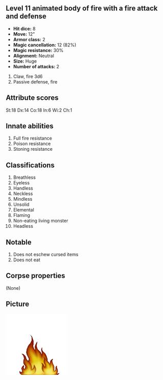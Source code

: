 ## Level 11 animated body of fire with a fire attack and defense
- **Hit dice:** 8
- **Move:** 12"
- **Armor class:** 2
- **Magic cancellation:** 12 (82%)
- **Magic resistance:** 30%
- **Alignment:** Neutral
- **Size:** Huge
- **Number of attacks:** 2
1. Claw, fire 3d6
2. Passive defense, fire
## Attribute scores
St:18 Dx:14 Co:18 In:6 Wi:2 Ch:1
## Innate abilities
1. Full fire resistance
2. Poison resistance
3. Stoning resistance
## Classifications
1. Breathless
2. Eyeless
3. Handless
4. Neckless
5. Mindless
6. Unsolid
7. Elemental
8. Flaming
9. Non-eating living monster
10. Headless
## Notable
1. Does not eschew cursed items
2. Does not eat
## Corpse properties
(None)
## Picture
![Fire elemental](https://github.com/hyvanmielenpelit/GnollHackTileSet/blob/main/Monsters/fire_elemental/fire_elemental.png)
